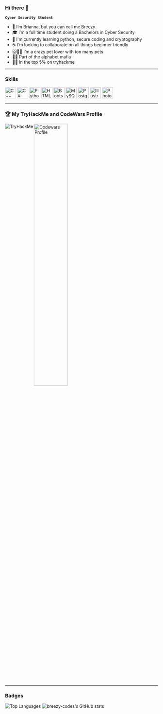 <!--
**breezy-codes/breezy-codes** is a ✨ _special_ ✨ repository because its `README.md` (this file) appears on your GitHub profile.
-->
### Hi there 👋

**`Cyber Security Student`**

- 👋 I’m Brianna, but you can call me Breezy
- 🎓 I’m a full time student doing a Bachelors in Cyber Security
- 📓 I'm currently learning python, secure coding and cryptography
- ☕ I’m looking to collaborate on all things beginner friendly
- 🐱🐰🦎 I’m a crazy pet lover with too many pets
- 🏳️‍🌈 Part of the alphabet mafia
- 🐱‍💻 In the top 5% on tryhackme
---
### Skills

<p align="left">
<a href="https://docs.microsoft.com/en-us/cpp/?view=msvc-170" target="_blank" rel="noreferrer"><img src="https://raw.githubusercontent.com/danielcranney/readme-generator/main/public/icons/skills/cplusplus-colored.svg" width="36" height="36" alt="C++" /></a>
<a href="https://docs.microsoft.com/en-us/dotnet/csharp/" target="_blank" rel="noreferrer"><img src="https://raw.githubusercontent.com/danielcranney/readme-generator/main/public/icons/skills/csharp-colored.svg" width="36" height="36" alt="C#" /></a>
<a href="https://www.python.org/" target="_blank" rel="noreferrer"><img src="https://raw.githubusercontent.com/danielcranney/readme-generator/main/public/icons/skills/python-colored.svg" width="36" height="36" alt="Python" /></a>
<a href="https://developer.mozilla.org/en-US/docs/Glossary/HTML5" target="_blank" rel="noreferrer"><img src="https://raw.githubusercontent.com/danielcranney/readme-generator/main/public/icons/skills/html5-colored.svg" width="36" height="36" alt="HTML5" /></a>
<a href="https://getbootstrap.com/" target="_blank" rel="noreferrer"><img src="https://raw.githubusercontent.com/danielcranney/readme-generator/main/public/icons/skills/bootstrap-colored.svg" width="36" height="36" alt="Bootstrap" /></a>
<a href="https://www.mysql.com/" target="_blank" rel="noreferrer"><img src="https://raw.githubusercontent.com/danielcranney/readme-generator/main/public/icons/skills/mysql-colored.svg" width="36" height="36" alt="MySQL" /></a>
<a href="https://www.postgresql.org/" target="_blank" rel="noreferrer"><img src="https://raw.githubusercontent.com/danielcranney/readme-generator/main/public/icons/skills/postgresql-colored.svg" width="36" height="36" alt="PostgreSQL" /></a>
<a href="adobe.com/uk/products/illustrator.html" target="_blank" rel="noreferrer"><img src="https://raw.githubusercontent.com/danielcranney/readme-generator/main/public/icons/skills/illustrator-colored.svg" width="36" height="36" alt="Illustrator" /></a>
<a href="https://www.adobe.com/uk/products/photoshop.html" target="_blank" rel="noreferrer"><img src="https://raw.githubusercontent.com/danielcranney/readme-generator/main/public/icons/skills/photoshop-colored.svg" width="36" height="36" alt="Photoshop" /></a>
</p>

---

### 🏆 My TryHackMe and CodeWars Profile
<img align="left" src="https://tryhackme-badges.s3.amazonaws.com/breezyphoebe.png" alt="TryHackMe"/>
<img align="left" width="47%" src="https://www.codewars.com/users/BreezyPhoebe/badges/large" alt="Codewars Profile" style="padding-right:10px;" />
<br clear="left">
<hr>


### Badges
<div>
<p align="left">
<img align="left" href="https://github.com/breezy-codes" align="left"><img src="https://github-readme-stats.vercel.app/api/top-langs/?username=breezy-codes&langs_count=10&title_color=a855f7&text_color=ffffff&icon_color=a855f7&bg_color=171717&hide_border=true&locale=en&custom_title=Top%20%Languages" alt="Top Languages"  />
<img align="left" width="47%" href="http://www.github.com/breezy-codes"><img src="https://github-readme-stats.vercel.app/api?username=breezy-codes&show_icons=true&hide=&count_private=true&title_color=a855f7&text_color=ffffff&icon_color=a855f7&bg_color=171717&hide_border=true&show_icons=true" alt="breezy-codes's GitHub stats" />
</p>
  </div>

